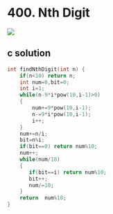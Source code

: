 # 400. Nth Digit
<img src="https://github.com/vampire1996/LeetCode/blob/master/Problems/301-400/400.NthDigit/problem.png"/>

## c solution
```c
int findNthDigit(int n) {
    if(n<10) return n;
    int num=0,bit=0;
    int i=1;
    while(n-9*i*pow(10,i-1)>0)
    {
        num+=9*pow(10,i-1);
        n-=9*i*pow(10,i-1);
        i++;
    }
    num+=n/i;
    bit=n%i;
    if(bit==0) return num%10;
    num++;
    while(num/10)
    {
       if(bit==i) return num%10;
       bit++;
       num/=10;
    }
    return  num%10;
}
```
